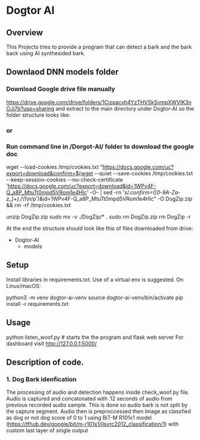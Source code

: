 # Dogtor AI
## Overview
This Projects tries to provide a program that can detect a bark and the bark back using AI synthesided bark. 


## Downlaod DNN models folder
### Download Google drive file manually 
https://drive.google.com/drive/folders/1Cizpacxh4YzTHVSkSvmpXWVIK3nOJi7b?usp=sharing
and extract to the main directory under Dogtor-AI so the folder structure looks like:

### or 
### Run command line in /Dorgot-AI/ folder to download the google doc
wget --load-cookies /tmp/cookies.txt "https://docs.google.com/uc?export=download&confirm=$(wget --quiet --save-cookies /tmp/cookies.txt --keep-session-cookies --no-check-certificate 'https://docs.google.com/uc?export=download&id=1WPv4F-Q_a8P_MtuTt0mpd5VRom1e4HIc' -O- | sed -rn 's/.*confirm=([0-9A-Za-z_]+).*/\1\n/p')&id=1WPv4F-Q_a8P_MtuTt0mpd5VRom1e4HIc" -O DogZip.zip && rm -rf /tmp/cookies.txt

unzip DogZip.zip
sudo mv -v ./DogZip/* .
sudo rm DogZip.zip
rm DogZip -r
 
 At the end the structure should look like this of files downloaded from drive:
- Dogtor-AI
    - models


## Setup

Install libraries in requirements.txt. Use of a virtual env is suggested. On Linux/macOS:

python3 -m venv dogtor-ai-venv
source dogtor-ai-venv/bin/activate
pip install -r requirements.txt


## Usage
python listen_woof.py # starts the the program and flask web server
For dashboard visit http://127.0.0.1:5000/ 

## Description of code. 

### 1. Dog Bark idenfication
The processing of audio and detection happens inside check_woof.py file. 
Audio is captured and concatonated with .12 seconds of audio from previous recorded audio sample. This is done so audio bark is not split by the capture segment. Audio then is preproccessed then Image as classfied as dog or not dog score of 0 to 1  using BiT-M R101x1 model (https://tfhub.dev/google/bit/m-r101x1/ilsvrc2012_classification/1) with custom last layer of single output



